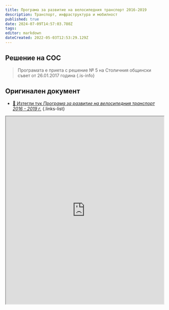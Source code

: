 ```yaml
---
title: Програма за развитие на велосипедния транспорт 2016-2019
description: Транспорт, инфраструктура и мобилност
published: true
date: 2024-07-09T14:57:03.780Z
tags: 
editor: markdown
dateCreated: 2022-05-03T12:53:29.129Z
---
```


## Решение на СОС
> Програмата е приета с решение № 5 на Столичния общински съвет от 26.01.2017 година
{.is-info}


## Оригинален документ
- [:memo: Изтегли тук *Програма за развитие на велосипедния транспорт 2016 - 2019 г.*](https://drive.google.com/file/d/1UwutTlUNWUifsl_VtNjtmjjcom-gMEye/view?usp=share_link)
{.links-list}

<iframe src="https://drive.google.com/file/d/1UwutTlUNWUifsl_VtNjtmjjcom-gMEye/preview" width="100%" height="600"></iframe>







